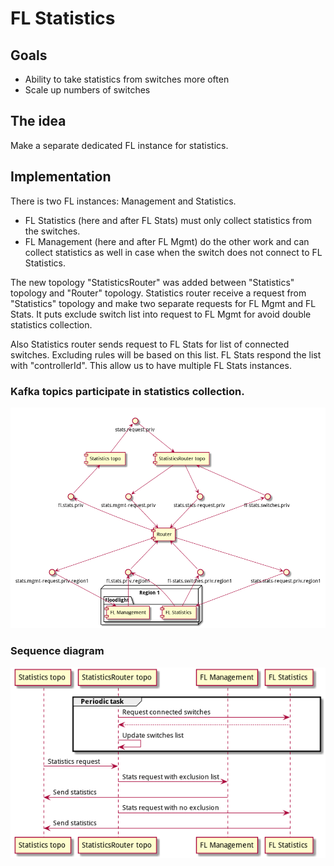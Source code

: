 # FL Statistics

## Goals
- Ability to take statistics from switches more often
- Scale up numbers of switches

## The idea
Make a separate dedicated FL instance for statistics.

## Implementation
There is two FL instances: Management and Statistics.
- FL Statistics (here and after FL Stats) must only collect statistics from the switches.
- FL Management (here and after FL Mgmt) do the other work and can collect statistics as well in case when the
switch does not connect to FL Statistics.

The new topology "StatisticsRouter" was added between "Statistics" topology and "Router"
topology. Statistics router receive a request from "Statistics" topology and make two
separate requests for FL Mgmt and FL Stats. It puts exclude switch list into request to 
FL Mgmt for avoid double statistics collection.

Also Statistics router sends request to FL Stats for list of connected switches. Excluding 
rules will be based on this list. FL Stats respond the list with "controllerId". This 
allow us to have multiple FL Stats instances.

### Kafka topics participate in statistics collection.
![kafka-topics](./fl_statistics_kafka_topics.png)

### Sequence diagram
![sequence](./fl_statistics_sequence.png)
